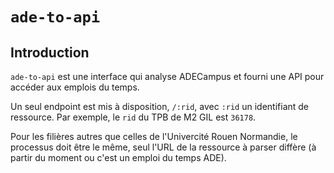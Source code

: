 # `ade-to-api`

## Introduction

`ade-to-api` est une interface qui analyse ADECampus et fourni une API pour accéder aux emplois du temps.

Un seul endpoint est mis à disposition, `/:rid`, avec `:rid` un identifiant de ressource. Par exemple, le `rid` du TPB de M2 GIL est `36178`.

Pour les filières autres que celles de l'Univercité Rouen Normandie, le processus doit être le même, seul l'URL de la ressource à parser diffère (à partir du moment ou c'est un emploi du temps ADE).
